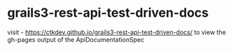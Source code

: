 # grails3-rest-api-test-driven-docs


visit - https://ctkdev.github.io/grails3-rest-api-test-driven-docs/ to view the gh-pages output of the ApiDocumentationSpec
